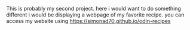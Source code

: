 This is probably my second project.
here i would want to do something different
i would be displaying a webpage of my favorite recipe.
you can access my website using https://simonad70.github.io/odin-recipes
